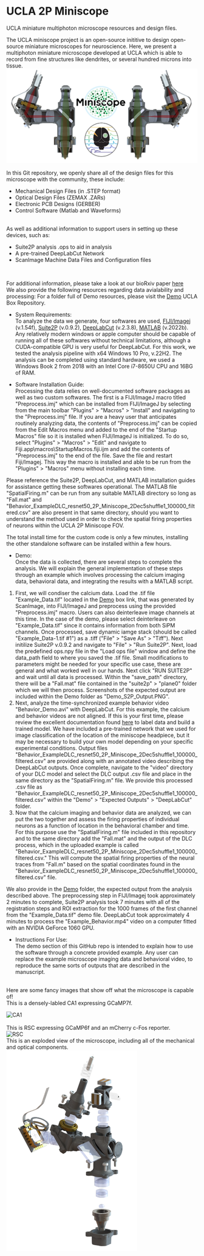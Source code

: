 # UCLA 2P Miniscope 
UCLA miniature multiphoton microscope resources and design files.

The UCLA miniscope project is an open-source inititive to design open-source miniature microscopes for neuroscience. Here, we present a multiphoton miniature microscope developed at UCLA which is able to record from fine structures like dendrites, or several hundred microns into tissue.<br>
![Scope](/Images/scope.PNG) <br>

In this Git repository, we openly share all of the design files for this microscope with the community, these include: <br>
  - Mechanical Design Files (in .STEP format)
  - Optical Design Files (ZEMAX .ZARs)
  - Electronic PCB Designs (GERBER)
  - Control Software (Matlab and Waveforms)

<br>
As well as additional information to support users in setting up these devices, such as:

  - Suite2P analysis .ops to aid in analysis
  - A pre-trained DeepLabCut Network
  - ScanImage Machine Data Files and Configuration files
<br>

For additional information, please take a look at our bioRxiv paper [here](https://www.biorxiv.org/content/10.1101/2024.03.29.586663v1)
<br>
We also provide the following resources regarding data avialability and processing:
For a folder full of Demo resources, please visit the [Demo](https://ucla.box.com/s/3wto9k1oq8evrciismuwrfbsespp461s) UCLA Box Repository.
  - System Requirements: <br>
To analyze the data we generate, four softwares are used, [FIJI/Imagej](https://imagej.net/software/fiji/) (v.1.54f), [Suite2P](https://github.com/MouseLand/suite2p) (v.0.9.2), [DeepLabCut](https://github.com/DeepLabCut/DeepLabCut) (v.2.3.8), [MATLAB](https://www.mathworks.com/products/matlab.html) (v.2022b). Any relatively modern windows or apple computer should be capable of running all of these softwares without technical limitations, although a CUDA-compatible GPU is very useful for DeepLabCut. For this work, we tested the analysis pipeline with x64 Windows 10 Pro, v.22H2. The analysis can be completed using standard hardware, we used a Windows Book 2 from 2018 with an Intel Core i7-8650U CPU and 16BG of RAM. 

  - Software Installation Guide: <br>
Processing the data relies on well-documented software packages as well as two custom softwares. The first is a FIJI/ImageJ macro titled "Preprocess.imj" which can be installed from FIJI/ImageJ by selecting from the main toolbar "Plugins" > "Macros" > "Install" and navigating to the "Preprocess.imj" file. If you are a heavy user that anticipates routinely analyzing data, the contents of "Preprocess.imj" can be copied from the Edit Macros menu and added to the end of the "Startup Macros" file so it is installed when FIJI/ImageJ is initialized. To do so, select "Plugins" > "Macros" > "Edit" and navigate to Fiji.app\macros\StartupMacros.fiji.ijm and add the contents of "Preprocess.imj" to the end of the file. Save the file and restart Fiji/Imagej. This way the macro is installed and able to be run from the "Plugins" > "Macros" menu without installing each time.

Please reference the Suite2P, DeepLabCut, and MATLAB installation guides for assistance getting these softwares operational. The MATLAB file "SpatialFiring.m" can be run from any suitable MATLAB directory so long as "Fall.mat" and "Behavior_ExampleDLC_resnet50_2P_Miniscope_2Dec5shuffle1_100000_filtered.csv" are also present in that same directory, should you want to understand the method used in order to check the spatial firing properties of neurons within the UCLA 2P Miniscope FOV.

The total install time for the custom code is only a few minutes, installing the other standalone software can be installed within a few hours. 
    
  - Demo: <br>
Once the data is collected, there are several steps to complete the analysis. We will explain the general implementation of these steps through an example which involves processing the calcium imaging data, behavioral data, and integrating the results with a MATLAB script. 
1. First, we will condiser the calcium data. Load the .tif file "Example_Data.tif" located in the [Demo](https://ucla.box.com/s/3wto9k1oq8evrciismuwrfbsespp461s) box link, that was generated by ScanImage, into FIJI/ImageJ and preprocess using the provided "Preprocess.imj" macro. Users can also deinterleave image channels at this time. In the case of the demo, please select deinterleave on "Example_Data.tif" since it contains information from both SiPM channels. Once processed, save dynamic iamge stack (should be called "Example_Data-1.tif #1") as a .tiff ("File" > "Save As" > "Tiff"). Next initilize Suite2P v.0.9.2 and navigate to "File" > "Run Suite2P". Next, load the predefined ops.npy file in the "Load ops file" window and define the data_path field to where you saved the .tif file. Small modifications to parameters might be needed for your specific use case, these are general and what worked well in our hands. Next click "RUN SUITE2P" and wait until all data is processed. Within the "save_path" directory, there will be a "Fall.mat" file contained in the "suite2p" > "plane0" folder which we will then process. Screenshots of the expected output are included within the Demo folder as "Demo_S2P_Output.PNG". 
2. Next, analyze the time-synchronized example behavior video "Behavior_Demo.avi" with DeepLabCut. For this example, the calcium and behavior videos are not aligned. If this is your first time, please review the excellent documentation found [here](https://deeplabcut.github.io/DeepLabCut/docs/installation.html) to label data and build a trained model. We have included a pre-trained network that we used for image classification of the location of the miniscope headpiece, but it may be necessary to build your own model depending on your specific experimental conditions. Output files "Behavior_ExampleDLC_resnet50_2P_Miniscope_2Dec5shuffle1_100000_filtered.csv" are provided along with an annotated video describing the DeepLabCut outputs. Once complete, navigate to the "video" directory of your DLC model and select the DLC output .csv file and place in the same directory as the "SpatialFiring.m" file. We provide this processed .csv file as "Behavior_ExampleDLC_resnet50_2P_Miniscope_2Dec5shuffle1_100000_filtered.csv" within the "Demo" > "Expected Outputs" > "DeepLabCut" folder. 
3. Now that the calcium imaging and behavior data are analyzed, we can put the two together and assess the firing properties of individual neurons as a function of location in the behavioral chamber and time. For this purpose use the "SpatialFiring.m" file included in this repository and to the same directory add the "Fall.mat" and the output of the DLC process, which in the uploaded example is called "Behavior_ExampleDLC_resnet50_2P_Miniscope_2Dec5shuffle1_100000_filtered.csv." This will compute the spatial firing properties of the neural traces from "Fall.m" based on the spatial coordinates found in the "Behavior_ExampleDLC_resnet50_2P_Miniscope_2Dec5shuffle1_100000_filtered.csv" file.

We also provide in the [Demo](https://ucla.box.com/s/3wto9k1oq8evrciismuwrfbsespp461s) folder, the expected output from the analysis described above. The preprocessing step in FIJI/Imagej took approximately 2 minutes to complete, Suite2P analysis took 7 minutes with all of the registration steps and ROI extraction for the 1000 frames of the first channel from the "Example_Data.tif" demo file. DeepLabCut took approximately 4 minutes to process the "Example_Behavior.mp4" video on a computer fitted with an NVIDIA GeForce 1060 GPU. 
    
  - Instructions For Use: <br>
The demo section of this GitHub repo is intended to explain how to use the software through a concrete provided example. Any user can replace the example microscope imaging data and behavioral video, to reproduce the same sorts of outputs that are described in the manuscript.  
<br>
Here are some fancy images that show off what the microscope is capable of!
<br>
This is a densely-labled CA1 expressing GCaMP7f.

![CA1](/Images/ca1.gif) <br>
<br>
This is RSC expressing GCaMP6f and an mCherry c-Fos reporter.
<br>
![RSC](/Images/rsc.gif)
<br>
This is an exploded view of the microscope, including all of the mechanical and optical components. <br>
<img src="Images/exploded.PNG" alt="This is an exploded view of the microscope, including all of the mechanical and optical components. " width="345" height="528"><br>


